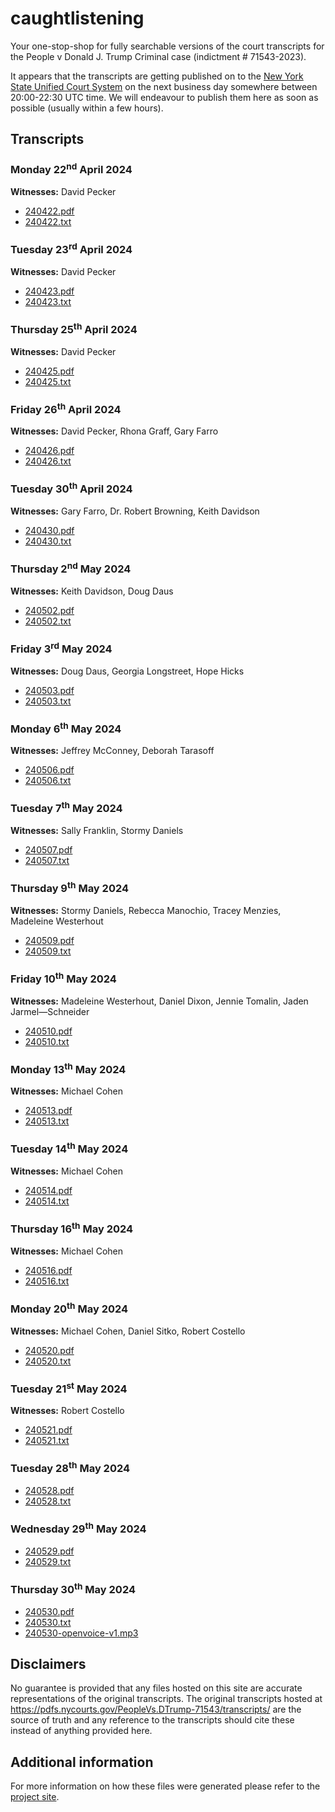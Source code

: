 # caughtlistening

Your one-stop-shop for fully searchable versions of the court transcripts for the People v Donald J. Trump Criminal case (indictment # 71543-2023).

It appears that the transcripts are getting published on to the [New York State Unified Court System](https://ww2.nycourts.gov/press/index.shtml) on the next business day somewhere between 20:00-22:30 UTC time.  We will endeavour to publish them here as soon as possible (usually within a few hours).

## Transcripts

### Monday 22<sup>nd</sup> April 2024

**Witnesses:** David Pecker

* [240422.pdf](https://docs.google.com/viewer?url=https://raw.githubusercontent.com/pbutland/caughtlistening/main/transcripts/240422.pdf)
* [240422.txt](https://raw.githubusercontent.com/pbutland/caughtlistening/main/transcripts/240422.txt)

### Tuesday 23<sup>rd</sup> April 2024

**Witnesses:** David Pecker

* [240423.pdf](https://docs.google.com/viewer?url=https://raw.githubusercontent.com/pbutland/caughtlistening/main/transcripts/240423.pdf)
* [240423.txt](https://raw.githubusercontent.com/pbutland/caughtlistening/main/transcripts/240423.txt)

### Thursday 25<sup>th</sup> April 2024

**Witnesses:** David Pecker

* [240425.pdf](https://docs.google.com/viewer?url=https://raw.githubusercontent.com/pbutland/caughtlistening/main/transcripts/240425.pdf)
* [240425.txt](https://raw.githubusercontent.com/pbutland/caughtlistening/main/transcripts/240425.txt)

### Friday 26<sup>th</sup> April 2024

**Witnesses:** David Pecker, Rhona Graff, Gary Farro

* [240426.pdf](https://docs.google.com/viewer?url=https://raw.githubusercontent.com/pbutland/caughtlistening/main/transcripts/240426.pdf)
* [240426.txt](https://raw.githubusercontent.com/pbutland/caughtlistening/main/transcripts/240426.txt)

### Tuesday 30<sup>th</sup> April 2024

**Witnesses:** Gary Farro, Dr. Robert Browning, Keith Davidson

* [240430.pdf](https://docs.google.com/viewer?url=https://raw.githubusercontent.com/pbutland/caughtlistening/main/transcripts/240430.pdf)
* [240430.txt](https://raw.githubusercontent.com/pbutland/caughtlistening/main/transcripts/240430.txt)

### Thursday 2<sup>nd</sup> May 2024

**Witnesses:** Keith Davidson, Doug Daus

* [240502.pdf](https://docs.google.com/viewer?url=https://raw.githubusercontent.com/pbutland/caughtlistening/main/transcripts/240502.pdf)
* [240502.txt](https://raw.githubusercontent.com/pbutland/caughtlistening/main/transcripts/240502.txt)

### Friday 3<sup>rd</sup> May 2024

**Witnesses:** Doug Daus, Georgia Longstreet, Hope Hicks

* [240503.pdf](https://docs.google.com/viewer?url=https://raw.githubusercontent.com/pbutland/caughtlistening/main/transcripts/240503.pdf)
* [240503.txt](https://raw.githubusercontent.com/pbutland/caughtlistening/main/transcripts/240503.txt)

### Monday 6<sup>th</sup> May 2024

**Witnesses:** Jeffrey McConney, Deborah Tarasoff

* [240506.pdf](https://docs.google.com/viewer?url=https://raw.githubusercontent.com/pbutland/caughtlistening/main/transcripts/240506.pdf)
* [240506.txt](https://raw.githubusercontent.com/pbutland/caughtlistening/main/transcripts/240506.txt)

### Tuesday 7<sup>th</sup> May 2024

**Witnesses:** Sally Franklin, Stormy Daniels

* [240507.pdf](https://docs.google.com/viewer?url=https://raw.githubusercontent.com/pbutland/caughtlistening/main/transcripts/240507.pdf)
* [240507.txt](https://raw.githubusercontent.com/pbutland/caughtlistening/main/transcripts/240507.txt)

### Thursday 9<sup>th</sup> May 2024

**Witnesses:** Stormy Daniels, Rebecca Manochio, Tracey Menzies, Madeleine Westerhout

* [240509.pdf](https://docs.google.com/viewer?url=https://raw.githubusercontent.com/pbutland/caughtlistening/main/transcripts/240509.pdf)
* [240509.txt](https://raw.githubusercontent.com/pbutland/caughtlistening/main/transcripts/240509.txt)

### Friday 10<sup>th</sup> May 2024

**Witnesses:** Madeleine Westerhout, Daniel Dixon, Jennie Tomalin, Jaden Jarmel—Schneider

* [240510.pdf](https://docs.google.com/viewer?url=https://raw.githubusercontent.com/pbutland/caughtlistening/main/transcripts/240510.pdf)
* [240510.txt](https://raw.githubusercontent.com/pbutland/caughtlistening/main/transcripts/240510.txt)

### Monday 13<sup>th</sup> May 2024

**Witnesses:** Michael Cohen

* [240513.pdf](https://docs.google.com/viewer?url=https://raw.githubusercontent.com/pbutland/caughtlistening/main/transcripts/240513.pdf)
* [240513.txt](https://raw.githubusercontent.com/pbutland/caughtlistening/main/transcripts/240513.txt)

### Tuesday 14<sup>th</sup> May 2024

**Witnesses:** Michael Cohen

* [240514.pdf](https://docs.google.com/viewer?url=https://raw.githubusercontent.com/pbutland/caughtlistening/main/transcripts/240514.pdf)
* [240514.txt](https://raw.githubusercontent.com/pbutland/caughtlistening/main/transcripts/240514.txt)

### Thursday 16<sup>th</sup> May 2024

**Witnesses:** Michael Cohen

* [240516.pdf](https://docs.google.com/viewer?url=https://raw.githubusercontent.com/pbutland/caughtlistening/main/transcripts/240516.pdf)
* [240516.txt](https://raw.githubusercontent.com/pbutland/caughtlistening/main/transcripts/240516.txt)

### Monday 20<sup>th</sup> May 2024

**Witnesses:** Michael Cohen, Daniel Sitko, Robert Costello

* [240520.pdf](https://docs.google.com/viewer?url=https://raw.githubusercontent.com/pbutland/caughtlistening/main/transcripts/240520.pdf)
* [240520.txt](https://raw.githubusercontent.com/pbutland/caughtlistening/main/transcripts/240520.txt)

### Tuesday 21<sup>st</sup> May 2024

**Witnesses:** Robert Costello

* [240521.pdf](https://docs.google.com/viewer?url=https://raw.githubusercontent.com/pbutland/caughtlistening/main/transcripts/240521.pdf)
* [240521.txt](https://raw.githubusercontent.com/pbutland/caughtlistening/main/transcripts/240521.txt)

### Tuesday 28<sup>th</sup> May 2024

* [240528.pdf](https://docs.google.com/viewer?url=https://raw.githubusercontent.com/pbutland/caughtlistening/main/transcripts/240528.pdf)
* [240528.txt](https://raw.githubusercontent.com/pbutland/caughtlistening/main/transcripts/240528.txt)

### Wednesday 29<sup>th</sup> May 2024

* [240529.pdf](https://docs.google.com/viewer?url=https://raw.githubusercontent.com/pbutland/caughtlistening/main/transcripts/240529.pdf)
* [240529.txt](https://raw.githubusercontent.com/pbutland/caughtlistening/main/transcripts/240529.txt)

### Thursday 30<sup>th</sup> May 2024

* [240530.pdf](https://docs.google.com/viewer?url=https://raw.githubusercontent.com/pbutland/caughtlistening/main/transcripts/240530.pdf)
* [240530.txt](https://raw.githubusercontent.com/pbutland/caughtlistening/main/transcripts/240530.txt)
* [240530-openvoice-v1.mp3](https://raw.githubusercontent.com/pbutland/caughtlistening/main/transcripts/240530-openvoice-v1.mp3)

## Disclaimers

No guarantee is provided that any files hosted on this site are accurate representations of the original transcripts.
The original transcripts hosted at <https://pdfs.nycourts.gov/PeopleVs.DTrump-71543/transcripts/> are the source of truth and any reference to the transcripts should cite these instead of anything provided here.

## Additional information

For more information on how these files were generated please refer to the [project site](https://github.com/pbutland/caughtlistening/).